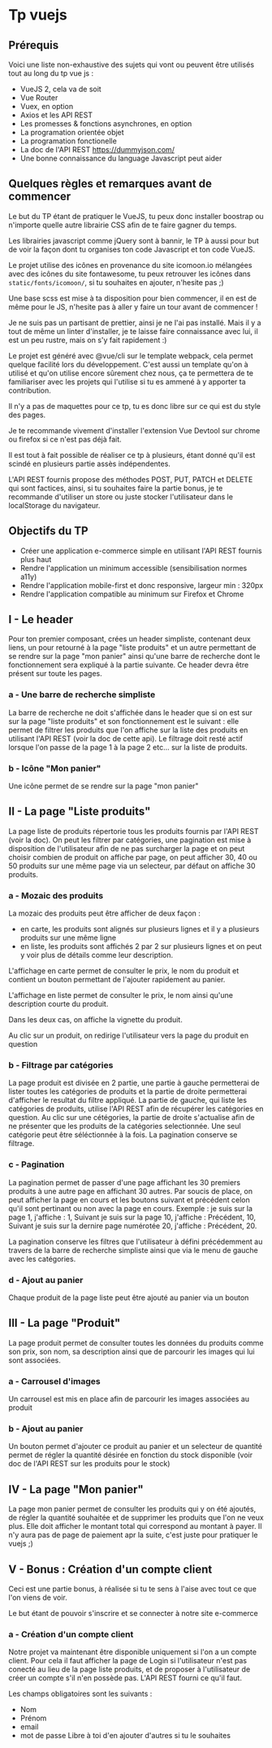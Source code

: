 # Tp vuejs

## Prérequis
Voici une liste non-exhaustive des sujets qui vont ou peuvent être utilisés tout au long du tp vue js :
- VueJS 2, cela va de soit
- Vue Router
- Vuex, en option
- Axios et les API REST
- Les promesses & fonctions asynchrones, en option
- La programation orientée objet
- La programation fonctionelle
- La doc de l'API REST https://dummyjson.com/
- Une bonne connaissance du language Javascript peut aider

## Quelques règles et remarques avant de commencer
Le but du TP étant de pratiquer le VueJS, tu peux donc installer boostrap ou n'importe quelle autre librairie CSS afin de te faire gagner du temps.

Les librairies javascript comme jQuery sont à bannir, le TP à aussi pour but de voir la façon dont tu organises ton code Javascript et ton code VueJS.

Le projet utilise des icônes en provenance du site icomoon.io mélangées avec des icônes du site fontawesome, tu peux retrouver les icônes dans `static/fonts/icomoon/`, si tu souhaites en ajouter, n'hesite pas ;)

Une base scss est mise à ta disposition pour bien commencer, il en est de même pour le JS, n'hesite pas à aller y faire un tour avant de commencer !

Je ne suis pas un partisant de prettier, ainsi je ne l'ai pas installé. Mais il y a tout de même un linter d'installer, je te laisse faire connaissance avec lui, il est un peu rustre, mais on s'y fait rapidement :)

Le projet est généré avec @vue/cli sur le template webpack, cela permet quelque facilité lors du développement. C'est aussi un template qu'on à utilisé et qu'on utilise encore sûrement chez nous, ça te permettera de te familiariser avec les projets qui l'utilise si tu es ammené à y apporter ta contribution.

Il n'y a pas de maquettes pour ce tp, tu es donc libre sur ce qui est du style des pages.

Je te recommande vivement d'installer l'extension Vue Devtool sur chrome ou firefox si ce n'est pas déjà fait.

Il est tout à fait possible de réaliser ce tp à plusieurs, étant donné qu'il est scindé en plusieurs partie assès indépendentes.

L'API REST fournis propose des méthodes POST, PUT, PATCH et DELETE qui sont factices, ainsi, si tu souhaites faire la partie bonus, je te recommande d'utiliser un store ou juste stocker l'utilisateur dans le localStorage du navigateur.

## Objectifs du TP
- Créer une application e-commerce simple en utilisant l'API REST fournis plus haut
- Rendre l'application un minimum accessible (sensibilisation normes a11y)
- Rendre l'application mobile-first et donc responsive, largeur min : 320px
- Rendre l'application compatible au minimum sur Firefox et Chrome

## I - Le header

Pour ton premier composant, crées un header simpliste, contenant deux liens, un pour retourné à la page "liste produits" et un autre permettant de se rendre sur la page "mon panier" ainsi qu'une barre de recherche dont le fonctionnement sera expliqué à la partie suivante. Ce header devra être présent sur toute les pages.

### a - Une barre de recherche simpliste

La barre de recherche ne doit s'affichée dans le header que si on est sur sur la page "liste produits" et son fonctionnement est le suivant : elle permet de filtrer les produits que l'on affiche sur la liste des produits en utilisant l'API REST (voir la doc de cette api). Le filtrage doit resté actif lorsque l'on passe de la page 1 à la page 2 etc... sur la liste de produits.

### b - Icône "Mon panier"

Une icône permet de se rendre sur la page "mon panier"

## II - La page "Liste produits"

La page liste de produits répertorie tous les produits fournis par l'API REST (voir la doc). On peut les filtrer par catégories, une pagination est mise à disposition de l'utilisateur afin de ne pas surcharger la page et on peut choisir combien de produit on affiche par page, on peut afficher 30, 40 ou 50 produits sur une même page via un selecteur, par défaut on affiche 30 produits.

### a - Mozaic des produits

La mozaic des produits peut être afficher de deux façon :
- en carte, les produits sont alignés sur plusieurs lignes et il y a plusieurs produits sur une même ligne
- en liste, les produits sont affichés 2 par 2 sur plusieurs lignes et on peut y voir plus de détails comme leur description.

L'affichage en carte permet de consulter le prix, le nom du produit et contient un bouton permettant de l'ajouter rapidement au panier.

L'affichage en liste permet de consulter le prix, le nom ainsi qu'une description courte du produit.

Dans les deux cas, on affiche la vignette du produit.

Au clic sur un produit, on redirige l'utilisateur vers la page du produit en question

### b - Filtrage par catégories

La page produit est divisée en 2 partie, une partie à gauche permetterai de lister toutes les catégories de produits et la partie de droite permetterai d'afficher le resultat du filtre appliqué. La partie de gauche, qui liste les catégories de produits, utilise l'API REST afin de récupérer les catégories en question. Au clic sur une cétégories, la partie de droite s'actualise afin de ne présenter que les produits de la catégories selectionnée. Une seul catégorie peut être séléctionnée à la fois. La pagination conserve se filtrage.

### c - Pagination

La pagination permet de passer d'une page affichant les 30 premiers produits à une autre page en affichant 30 autres.
Par soucis de place, on peut afficher la page en cours et les boutons suivant et précédent celon qu'il sont pertinant ou non avec la page en cours.
Exemple : je suis sur la page 1, j'affiche : 1, Suivant
je suis sur la page 10, j'affiche : Précédent, 10, Suivant
je suis sur la dernire page numérotée 20, j'affiche : Précédent, 20.

La pagination conserve les filtres que l'utilisateur à défini précédemment au travers de la barre de recherche simpliste ainsi que via le menu de gauche avec les catégories.

### d - Ajout au panier

Chaque produit de la page liste peut être ajouté au panier via un bouton

## III - La page "Produit"

La page produit permet de consulter toutes les données du produits comme son prix, son nom, sa description ainsi que de parcourir les images qui lui sont associées.

### a - Carrousel d'images

Un carrousel est mis en place afin de parcourir les images associées au produit

### b - Ajout au panier

Un bouton permet d'ajouter ce produit au panier et un selecteur de quantité permet de régler la quantité désirée en fonction du stock disponible (voir doc de l'API REST sur les produits pour le stock)

## IV - La page "Mon panier"

La page mon panier permet de consulter les produits qui y on été ajoutés, de régler la quantité souhaitée et de supprimer les produits que l'on ne veux plus. Elle doit afficher le montant total qui correspond au montant à payer. Il n'y aura pas de page de paiement apr la suite, c'est juste pour pratiquer le vuejs ;)

## V - Bonus : Création d'un compte client

Ceci est une partie bonus, à réalisée si tu te sens à l'aise avec tout ce que l'on viens de voir.

Le but étant de pouvoir s'inscrire et se connecter à notre site e-commerce

### a - Création d'un compte client

Notre projet va maintenant être disponible uniquement si l'on a un compte client. Pour cela il faut afficher la page de Login si l'utilisateur n'est pas conecté au lieu de la page liste produits, et de proposer à l'utilisateur de créer un compte s'il n'en possède pas. L'API REST fourni ce qu'il faut.

Les champs obligatoires sont les suivants : 
- Nom
- Prénom
- email
- mot de passe
Libre à toi d'en ajouter d'autres si tu le souhaites
